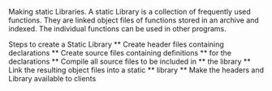 Making static Libraries.
A static Library is a collection of frequently used functions.
They are linked object files of functions stored in an archive
and indexed. The individual functions can be used in other
programs.

Steps to create a Static Library
** Create header files containing declarations
** Create source files containing definitions
** for the declarations
** Compile all source files to be included in
** the library
** Link the resulting object files into a static
** library
** Make the headers and Library available to clients
